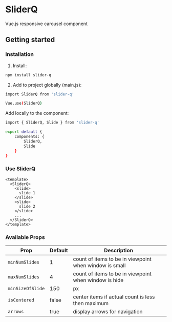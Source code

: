 
# SliderQ

Vue.js responsive carousel component

## Getting started

### Installation

1. Install:

```bash
npm install slider-q

```

2. Add to project globally (main.js):

```bash
import SliderQ from 'slider-q'

Vue.use(SliderQ)

```

Add locally to the component:

```bash
import { SliderQ, Slide } from 'slider-q'

export default {
    components: {
        SliderQ,
        Slide
    }
}

```


### Use SliderQ

```vue
<template>
  <SliderQ>
    <slide>
      slide 1
    </slide>
    <slide>
      slide 2
    </slide>
    ...
  </SliderQ>
</template>

```
### Available Props

|Prop             |Default |Description|
|-----------------|-----|-----------|
|`minNumSlides`   |1    |count of items to be in viewpoint when window is small|
|`maxNumSlides`   |4    |count of items to be in viewpoint when window is hide|
|`minSizeOfSlide` |150  |px |
|`isCentered`     |false|center items if actual count is less then maximum|
|`arrows`         |true|display arrows for navigation|
